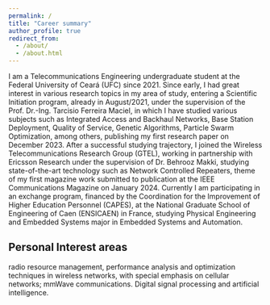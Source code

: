 ```yaml
---
permalink: /
title: "Career summary"
author_profile: true
redirect_from: 
  - /about/
  - /about.html
---
```


I am a Telecommunications Engineering undergraduate student at the Federal University of Ceará (UFC) since 2021.
Since early, I had great interest in various research topics in my area of study, entering a Scientific Initiation program, already in August/2021, under the supervision of the Prof. Dr.-Ing. Tarcisio Ferreira Maciel, in which I have studied various subjects such as Integrated Access and Backhaul Networks, Base Station Deployment, Quality of Service, Genetic Algorithms, Particle Swarm Optimization, among others, publishing my first research paper on December 2023.
After a successful studying trajectory, I joined the Wireless Telecommunications Research Group (GTEL), working in partnership with Ericsson Research under the supervision of Dr. Behrooz Makki, studying state-of-the-art technology such as Network Controlled Repeaters, theme of my first magazine work submitted to publication at the IEEE Communications Magazine on January 2024.
Currently I am participating in an exchange program, financed by the Coordination for the Improvement of Higher Education Personnel (CAPES), at the National Graduate School of Engineering of Caen (ENSICAEN) in France, studying Physical Engineering and Embedded Systems major in Embedded Systems and Automation.

Personal Interest areas
------

radio resource management, performance analysis and optimization techniques in wireless networks, with special emphasis on cellular networks; mmWave communications. Digital signal processing and artificial intelligence.
